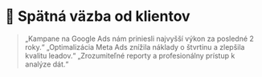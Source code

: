 # 💬 Spätná väzba od klientov
> „Kampane na Google Ads nám priniesli najvyšší výkon za posledné 2 roky.“
> „Optimalizácia Meta Ads znížila náklady o štvrtinu a zlepšila kvalitu leadov.“
> „Zrozumiteľné reporty a profesionálny prístup k analýze dát.“
